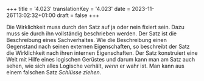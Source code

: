 +++
title = '4.023'
translationKey = '4.023'
date = 2023-11-26T13:02:32+01:00
draft = false
+++

Die Wirklichkeit muss durch den Satz auf ja oder nein fixiert sein.
Dazu muss sie durch ihn vollständig beschrieben werden.
Der Satz ist die Beschreibung eines Sachverhaltes.
Wie die Beschreibung einen Gegenstand nach seinen externen Eigenschaften, so beschreibt der Satz die Wirklichkeit nach ihren internen Eigenschaften.
Der Satz konstruiert eine Welt mit Hilfe eines logischen Gerüstes und darum kann man am Satz auch sehen, wie sich alles Logische verhält, <em class="germph">wenn</em> er wahr ist. Man kann aus einem falschen Satz <em class="germph">Schlüsse ziehen</em>.
